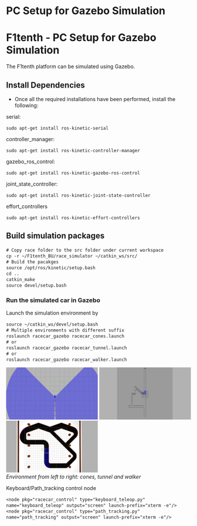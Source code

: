 # PC Setup for Gazebo Simulation

# F1tenth - PC Setup for Gazebo Simulation

The F1tenth platform can be simulated using Gazebo. 

## Install Dependencies

* Once all the required installations have been performed, install the following:

serial:

``` 
sudo apt-get install ros-kinetic-serial
```
controller_manager:

``` 
sudo apt-get install ros-kinetic-controller-manager
```
gazebo_ros_control:

``` 
sudo apt-get install ros-kinetic-gazebo-ros-control
```
joint_state_controller:

``` 
sudo apt-get install ros-kinetic-joint-state-controller 
```
effort_controllers

``` 
sudo apt-get install ros-kinetic-effort-controllers
```

## Build simulation packages
    # Copy race folder to the src folder under current workspace
    cp -r ~/F1tenth_BU/race_simulator ~/catkin_ws/src/
    # Build the pacakges
    source /opt/ros/kinetic/setup.bash
    cd ..
    catkin_make
    source devel/setup.bash

### Run the simulated car in Gazebo

Launch the simulation environment by

    source ~/catkin_ws/devel/setup.bash
    # Multiple environments with different suffix
    roslaunch racecar_gazebo racecar_cones.launch
    # or
    roslaunch racecar_gazebo racecar_tunnel.launch
    # or
    roslaunch racecar_gazebo racecar_walker.launch
<p float="left">
<img src="./env_pics/racecar_cones.jpg" alt="Cones Environment" width="250"/>
<img src="./env_pics/racecar_tunnel.jpg" alt="Tunnel Environment" width="250"/>
<img src="./env_pics/racecar_walker.jpg" alt="Walker Environment" width="250"/>
<br>
<em>Environment from left to right: cones, tunnel and walker</em>
</p>



    
Keyboard/Path_tracking control node

    <node pkg="racecar_control" type="keyboard_teleop.py" name="keyboard_teleop" output="screen" launch-prefix="xterm -e"/>
    <node pkg="racecar_control" type="path_tracking.py" name="path_tracking" output="screen" launch-prefix="xterm -e"/>
